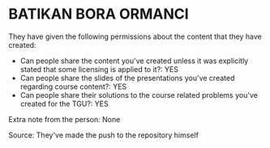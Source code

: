 # BATIKAN BORA ORMANCI 

They have given the following permissions about the content that they have created:

* Can people share the content you've created unless it was explicitly stated that some licensing is applied to it?: YES
* Can people share the slides of the presentations you've created regarding course content?: YES
* Can people share their solutions to the course related problems you've created for the TGU?: YES


Extra note from the person: None


Source: They've made the push to the repository himself


